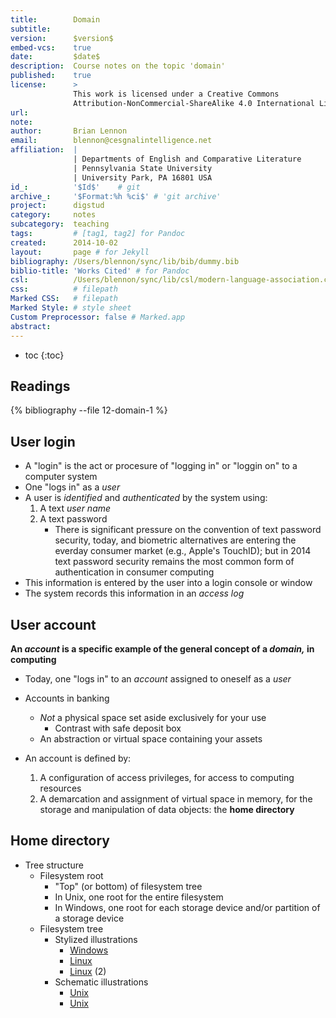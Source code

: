 ```yaml
---
title:        Domain
subtitle:     
version:      $version$
embed-vcs:    true
date:         $date$
description:  Course notes on the topic 'domain'
published:    true
license:      > 
              This work is licensed under a Creative Commons 
              Attribution-NonCommercial-ShareAlike 4.0 International License.
url:          
note:         
author:       Brian Lennon
email:        blennon@cesgnalintelligence.net
affiliation:  | 
              | Departments of English and Comparative Literature
              | Pennsylvania State University
              | University Park, PA 16801 USA
id_:          '$Id$'    # git
archive_:     '$Format:%h %ci$' # 'git archive'
project:      digstud
category:     notes
subcategory:  teaching
tags:         # [tag1, tag2] for Pandoc
created:      2014-10-02
layout:       page # for Jekyll
bibliography: /Users/blennon/sync/lib/bib/dummy.bib
biblio-title: 'Works Cited' # for Pandoc
csl:          /Users/blennon/sync/lib/csl/modern-language-association.csl
css:          # filepath
Marked CSS:   # filepath
Marked Style: # style sheet
Custom Preprocessor: false # Marked.app
abstract:     
---
```


* toc
{:toc}

## Readings

{% bibliography --file 12-domain-1 %}


## User login

* A "login" is the act or procesure of "logging in" or "loggin on" to a computer system
* One "logs in" as a *user*
* A user is *identified* and *authenticated* by the system using:
    1. A text *user name*
    2. A text password
        * There is significant pressure on the convention of text password security, today, and biometric alternatives are entering the everday consumer market (e.g., Apple's TouchID); but in 2014 text password security remains the most common form of authentication in consumer computing
* This information is entered by the user into a login console or window
* The system records this information in an *access log*



## User account

**An *account* is a specific example of the general concept of a *domain,* in computing**

* Today, one "logs in" to an *account* assigned to oneself as a *user*

* Accounts in banking
    - *Not* a physical space set aside exclusively for your use
        + Contrast with safe deposit box
    - An abstraction or virtual space containing your assets

* An account is defined by:
    1. A configuration of access privileges, for access to computing resources
    2. A demarcation and assignment of virtual space in memory, for the storage and manipulation of data objects: the **home directory**



## Home directory

* Tree structure
    - Filesystem root
        + "Top" (or bottom) of filesystem tree
        + In Unix, one root for the entire filesystem
        + In Windows, one root for each storage device and/or partition of a storage device
    - Filesystem tree
        + Stylized illustrations
            * [Windows](http://zhangjianyuan.net/wp-content/uploads/2014/04/05fig03_alt.gif)
            * [Linux](http://zhangjianyuan.net/wp-content/uploads/2014/04/05fig05.gif)
            * [Linux](http://www.csee.umbc.edu/wp-content/uploads/2012/07/linux_tree.jpg) (2)
        + Schematic illustrations
            * [Unix](http://www.openbookproject.net/tutorials/getdown/unix/images/lesson2/UnixDirectoryTree.png)
            * [Unix](http://www.cs.miami.edu/~geoff/Courses/CSC322-11S/Content/UNIXUse/Pictures/Hierarchy.GIF)

<!-- 
Leave these to elaborate in topic 'User'
Continue with 1-day overviews of Network and Game
...and elaborate each in 

## Session (a temporal concept)

* A *session* begins at login and ends (usually) at logout

## From mainframe computing to the time-sharing OS

* (user space vs root) v kernel space
* permissions
 -->
